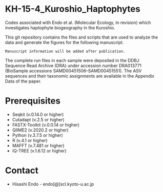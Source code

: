 # KH-15-4_Kuroshio_Haptophytes
Codes associated with Endo et al. (Molecular Ecology, in revision) which investigates haptophyte biogeography in the Kuroshio.

This git repository contains the files and scripts that are used to analyze the data and generate the figures for the following manuscript.

```
Manuscript information will be added after publication.
```

The complete run files in each sample were deposited in the DDBJ Sequence Read Archive (DRA) under accession number DRA013771 (BioSample accessions SAMD00451506–SAMD00451551). The ASV sequences and their taxonomic assignments are available in the Appendix Data of the paper.


# Prerequisites
- Seqkit (v.0.14.0 or higher)
- Cutadapt (v.2.5 or higher)
- FASTX-Toolkit (v.0.0.14 or higher)
- QIIME2 (v.2020.2 or higher)
- Python (v.3.7.5 or higher)
- R (v.4.1 or higher)
- MAFFT (v.7.481 or higher)
- IQ-TREE (v.1.6.12 or higher)

# Contact
- Hisashi Endo - endo[@]scl.kyoto-u.ac.jp
